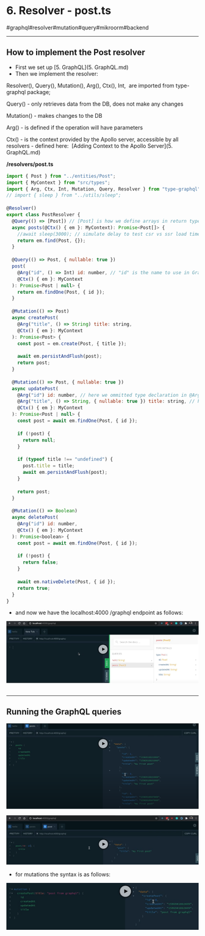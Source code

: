 # 6\. Resolver - post.ts 

#graphql#resolver#mutation#query#mikroorm#backend

* * *

## How to implement the Post resolver

- First we set up [5\. GraphQL](5. GraphQL.md)
- Then we implement the resolver:

  

Resolver(), Query(), Mutation(), Arg(), Ctx(), Int,  are imported from type-graphql package;

Query() - only retrieves data from the DB, does not make any changes

Mutation() \- makes changes to the DB

Arg() - is defined if the operation will have parameters

Ctx() - is the context provided by the Apollo server, accessible by all resolvers \- defined here:  [Adding Context to the Apollo Server](5. GraphQL.md)

  

**/resolvers/post.ts** 

```javascript
import { Post } from "../entities/Post";
import { MyContext } from "src/types";
import { Arg, Ctx, Int, Mutation, Query, Resolver } from "type-graphql";
// import { sleep } from "../utils/sleep";

@Resolver()
export class PostResolver {
  @Query(() => [Post]) // [Post] is how we define arrays in return type for the resolver
  async posts(@Ctx() { em }: MyContext): Promise<Post[]> {
    //await sleep(3000); // simulate delay to test csr vs ssr load times
    return em.find(Post, {});
  }

  @Query(() => Post, { nullable: true })
  post(
    @Arg("id", () => Int) id: number, // "id" is the name to use in GraphQL schema, id is the field name and type in DB
    @Ctx() { em }: MyContext
  ): Promise<Post | null> {
    return em.findOne(Post, { id });
  }

  @Mutation(() => Post)
  async createPost(
    @Arg("title", () => String) title: string,
    @Ctx() { em }: MyContext
  ): Promise<Post> {
    const post = em.create(Post, { title });

    await em.persistAndFlush(post);
    return post;
  }

  @Mutation(() => Post, { nullable: true })
  async updatePost(
    @Arg("id") id: number, // here we ommitted type declaration in @Arg - type inference works for Int and String
    @Arg("title", () => String, { nullable: true }) title: string, // here we explicitly set type since we want to make it nullable
    @Ctx() { em }: MyContext
  ): Promise<Post | null> {
    const post = await em.findOne(Post, { id });

    if (!post) {
      return null;
    }

    if (typeof title !== "undefined") {
      post.title = title;
      await em.persistAndFlush(post);
    }

    return post;
  }

  @Mutation(() => Boolean)
  async deletePost(
    @Arg("id") id: number,
    @Ctx() { em }: MyContext
  ): Promise<boolean> {
    const post = await em.findOne(Post, { id });

    if (!post) {
      return false;
    }

    await em.nativeDelete(Post, { id });
    return true;
  }
}
```

  

- and now we have the localhost:4000 /graphql endpoint as follows:

  

![](Files/image%202.png)  

## 

* * *

## Running the GraphQL queries

  

![](Files/image%203.png)  

![](Files/image%204.png)  

- for mutations the syntax is as follows:

![](Files/image%205.png)